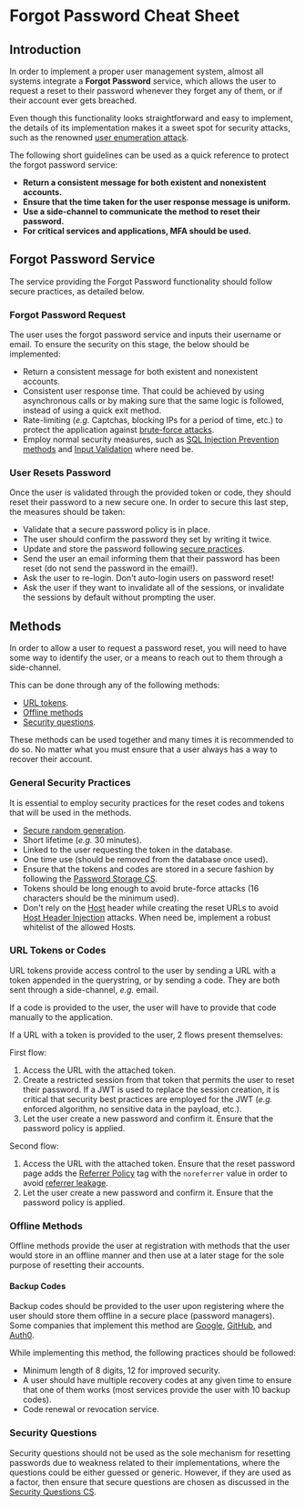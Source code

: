 # Forgot Password Cheat Sheet

## Introduction

In order to implement a proper user management system, almost all systems integrate a **Forgot Password** service, which allows the user to request a reset to their password whenever they forget any of them, or if their account ever gets breached.

Even though this functionality looks straightforward and easy to implement, the details of its implementation makes it a sweet spot for security attacks, such as the renowned [user enumeration attack](https://owasp.org/www-project-web-security-testing-guide/stable/4-Web_Application_Security_Testing/03-Identity_Management_Testing/04-Testing_for_Account_Enumeration_and_Guessable_User_Account.html).

The following short guidelines can be used as a quick reference to protect the forgot password service:

- **Return a consistent message for both existent and nonexistent accounts.**
- **Ensure that the time taken for the user response message is uniform.**
- **Use a side-channel to communicate the method to reset their password.**
- **For critical services and applications, MFA should be used.**

## Forgot Password Service

The service providing the Forgot Password functionality should follow secure practices, as detailed below.

### Forgot Password Request

The user uses the forgot password service and inputs their username or email. To ensure the security on this stage, the below should be implemented:

- Return a consistent message for both existent and nonexistent accounts.
- Consistent user response time. That could be achieved by using asynchronous calls or by making sure that the same logic is followed, instead of using a quick exit method.
- Rate-limiting (*e.g.* Captchas, blocking IPs for a period of time, etc.) to protect the application against [brute-force attacks](https://en.wikipedia.org/wiki/Brute-force_attack).
- Employ normal security measures, such as [SQL Injection Prevention methods](SQL_Injection_Prevention_Cheat_Sheet.md) and [Input Validation](Input_Validation_Cheat_Sheet.md) where need be.

### User Resets Password

Once the user is validated through the provided token or code, they should reset their password to a new secure one. In order to secure this last step, the measures should be taken:

- Validate that a secure password policy is in place.
- The user should confirm the password they set by writing it twice.
- Update and store the password following [secure practices](Password_Storage_Cheat_Sheet.md).
- Send the user an email informing them that their password has been reset (do not send the password in the email!).
- Ask the user to re-login. Don't auto-login users on password reset!
- Ask the user if they want to invalidate all of the sessions, or invalidate the sessions by default without prompting the user.

## Methods

In order to allow a user to request a password reset, you will need to have some way to identify the user, or a means to reach out to them through a side-channel.

This can be done through any of the following methods:

- [URL tokens](#url-tokens-or-codes).
- [Offline methods](#offline-methods)
- [Security questions](#security-questions).

These methods can be used together and many times it is recommended to do so. No matter what you must ensure that a user always has a way to recover their account.

### General Security Practices

It is essential to employ security practices for the reset codes and tokens that will be used in the methods.

- [Secure random generation](Cryptographic_Storage_Cheat_Sheet.md#secure-random-number-generation).
- Short lifetime (*e.g.* 30 minutes).
- Linked to the user requesting the token in the database.
- One time use (should be removed from the database once used).
- Ensure that the tokens and codes are stored in a secure fashion by following the [Password Storage CS](Password_Storage_Cheat_Sheet.md).
- Tokens should be long enough to avoid brute-force attacks (16 characters should be the minimum used).
- Don't rely on the [Host](https://developer.mozilla.org/en-US/docs/Web/HTTP/Headers/Host) header while creating the reset URLs to avoid [Host Header Injection](https://owasp.org/www-project-web-security-testing-guide/stable/4-Web_Application_Security_Testing/07-Input_Validation_Testing/17-Testing_for_Host_Header_Injection) attacks. When need be, implement a robust whitelist of the allowed Hosts.

### URL Tokens or Codes

URL tokens provide access control to the user by sending a URL with a token appended in the querystring, or by sending a code. They are both sent through a side-channel, *e.g.* email.

If a code is provided to the user, the user will have to provide that code manually to the application.

If a URL with a token is provided to the user, 2 flows present themselves:

First flow:

1. Access the URL with the attached token.
2. Create a restricted session from that token that permits the user to reset their password. If a JWT is used to replace the session creation, it is critical that security best practices are employed for the JWT (*e.g.* enforced algorithm, no sensitive data in the payload, etc.).
3. Let the user create a new password and confirm it. Ensure that the password policy is applied.

Second flow:

1. Access the URL with the attached token. Ensure that the reset password page adds the [Referrer Policy](https://developer.mozilla.org/en-US/docs/Web/HTTP/Headers/Referrer-Policy) tag with the `noreferrer` value in order to avoid [referrer leakage](https://portswigger.net/kb/issues/00500400_cross-domain-referer-leakage).
2. Let the user create a new password and confirm it. Ensure that the password policy is applied.

### Offline Methods

Offline methods provide the user at registration with methods that the user would store in an offline manner and then use at a later stage for the sole purpose of resetting their accounts.

#### Backup Codes

Backup codes should be provided to the user upon registering where the user should store them offline in a secure place (password managers). Some companies that implement this method are [Google](https://support.google.com/accounts/answer/1187538), [GitHub](https://help.github.com/en/github/authenticating-to-github/recovering-your-account-if-you-lose-your-2fa-credentials), and [Auth0](https://auth0.com/docs/mfa/guides/reset-user-mfa#recovery-codes).

While implementing this method, the following practices should be followed:

- Minimum length of 8 digits, 12 for improved security.
- A user should have multiple recovery codes at any given time to ensure that one of them works (most services provide the user with 10 backup codes).
- Code renewal or revocation service.

### Security Questions

Security questions should not be used as the sole mechanism for resetting passwords due to weakness related to their implementations, where the questions could be either guessed or generic. However, if they are used as a factor, then ensure that secure questions are chosen as discussed in the [Security Questions CS](Choosing_and_Using_Security_Questions_Cheat_Sheet.md).
